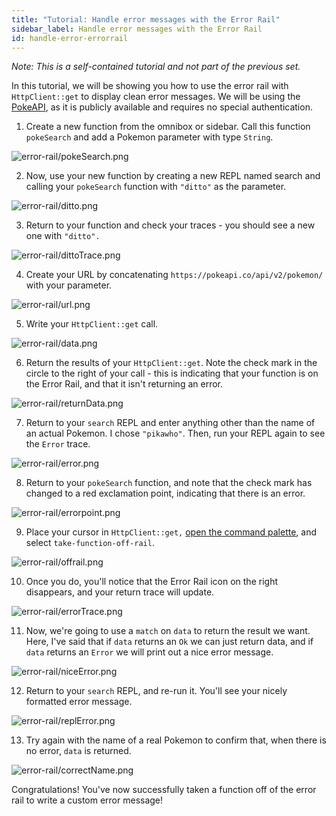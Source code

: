 ```yaml
---
title: "Tutorial: Handle error messages with the Error Rail"
sidebar_label: Handle error messages with the Error Rail
id: handle-error-errorrail
---
```


_Note: This is a self-contained tutorial and not part of the previous set._

In this tutorial, we will be showing you how to use the error rail with
`HttpClient::get` to display clean error messages. We will be using the
[PokeAPI](https://pokeapi.co/), as it is publicly available and requires no
special authentication.

1. Create a new function from the omnibox or sidebar. Call this function
   `pokeSearch` and add a Pokemon parameter with type `String`.

![error-rail/pokeSearch.png](/img/tutorials/error-rail/pokeSearch.png)

2. Now, use your new function by creating a new REPL named search and calling
   your `pokeSearch` function with `"ditto"` as the parameter.

![error-rail/ditto.png](/img/tutorials/error-rail/ditto.png)

3. Return to your function and check your traces - you should see a new one with
   `"ditto".`

![error-rail/dittoTrace.png](/img/tutorials/error-rail/dittoTrace.png)

4. Create your URL by concatenating `https://pokeapi.co/api/v2/pokemon/` with
   your parameter.

![error-rail/url.png](/img/tutorials/error-rail/url.png)

5. Write your `HttpClient::get` call.

![error-rail/data.png](/img/tutorials/error-rail/data.png)

6. Return the results of your `HttpClient::get`. Note the check mark in the
   circle to the right of your call - this is indicating that your function is
   on the Error Rail, and that it isn't returning an error.

![error-rail/returnData.png](/img/tutorials/error-rail/returnData.png)

7. Return to your `search` REPL and enter anything other than the name of an
   actual Pokemon. I chose `"pikawho"`. Then, run your REPL again to see the
   `Error` trace.

![error-rail/error.png](/img/tutorials/error-rail/error.png)

8. Return to your `pokeSearch` function, and note that the check mark has
   changed to a red exclamation point, indicating that there is an error.

![error-rail/errorpoint.png](/img/tutorials/error-rail/errorpoint.png)

9. Place your cursor in `HttpClient::get,`
   [open the command palette](../structured-editing#command-palette), and select
   `take-function-off-rail`.

![error-rail/offrail.png](/img/tutorials/error-rail/offrail.png)

10. Once you do, you'll notice that the Error Rail icon on the right disappears,
    and your return trace will update.

![error-rail/errorTrace.png](/img/tutorials/error-rail/errorTrace.png)

11. Now, we're going to use a `match` on `data` to return the result we want.
    Here, I've said that if `data` returns an `Ok` we can just return data, and
    if `data` returns an `Error` we will print out a nice error message.

![error-rail/niceError.png](/img/tutorials/error-rail/niceError.png)

12. Return to your `search` REPL, and re-run it. You'll see your nicely
    formatted error message.

![error-rail/replError.png](/img/tutorials/error-rail/replError.png)

13. Try again with the name of a real Pokemon to confirm that, when there is no
    error, `data` is returned.

![error-rail/correctName.png](/img/tutorials/error-rail/correctName.png)

Congratulations! You've now successfully taken a function off of the error rail
to write a custom error message!
